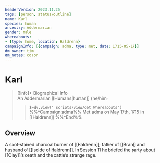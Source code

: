 ```yaml
---
headerVersion: 2023.11.25
tags: [person, status/outline]
name: Karl
species: human
ancestry: Addermarian
gender: male
whereabouts:
- {type: home, location: Haldrenn}
campaignInfo: [{campaign: adma, type: met, date: 1715-05-17}]
dm_owner: tim
dm_notes: color
---
```

# Karl
>[!info]+ Biographical Info  
> An Addermarian [[Humans|human]] (he/him)  
>> `$=dv.view("_scripts/view/get_Whereabouts")`  
>> %%^Campaign:adma%% Met adma on May 17th, 1715 in [[Haldrenn]] %%^End%%

## Overview
A soot‑stained charcoal burner of [[Haldrenn]]; father of [[Bran]] and husband of [[Isolde of Haldrenn]]. In Session 11 he briefed the party about [[Olay]]’s death and the cattle’s strange rage.
